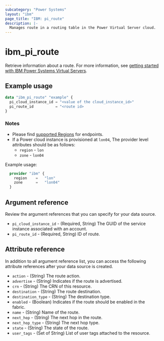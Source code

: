 ```yaml
---
subcategory: "Power Systems"
layout: "ibm"
page_title: "IBM: pi_route"
description: |-
  Manages route in a routing table in the Power Virtual Server cloud.
---
```


# ibm_pi_route

Retrieve information about a route. For more information, see [getting started with IBM Power Systems Virtual Servers](https://cloud.ibm.com/docs/power-iaas?topic=power-iaas-getting-started).

## Example usage

```terraform
data "ibm_pi_route" "example" {
  pi_cloud_instance_id = "<value of the cloud_instance_id>"
  pi_route_id          = "<route id>
}
```

### Notes

- Please find [supported Regions](https://cloud.ibm.com/apidocs/power-cloud#endpoint) for endpoints.
- If a Power cloud instance is provisioned at `lon04`, The provider level attributes should be as follows:
  - `region` - `lon`
  - `zone` - `lon04`

Example usage:

  ```terraform
    provider "ibm" {
      region    =   "lon"
      zone      =   "lon04"
    }
  ```
  
## Argument reference

Review the argument references that you can specify for your data source.

- `pi_cloud_instance_id` - (Required, String) The GUID of the service instance associated with an account.
- `pi_route_id` - (Required, String) ID of route.

## Attribute reference

In addition to all argument reference list, you can access the following attribute references after your data source is created.

- `action` - (String) The route action.
- `advertise` - (String) Indicates if the route is advertised.
- `crn` - (String) The CRN of this resource.
- `destination` - (String) The route destination.
- `destination_type` - (String) The destination type.
- `enabled` - (Boolean) Indicates if the route should be enabled in the fabric.
- `name` - (String) Name of the route.
- `next_hop` - (String) The next hop in the route.
- `next_hop_type` - (String) The next hop type.
- `state` - (String) The state of the route.
- `user_tags` - (Set of String) List of user tags attached to the resource.
